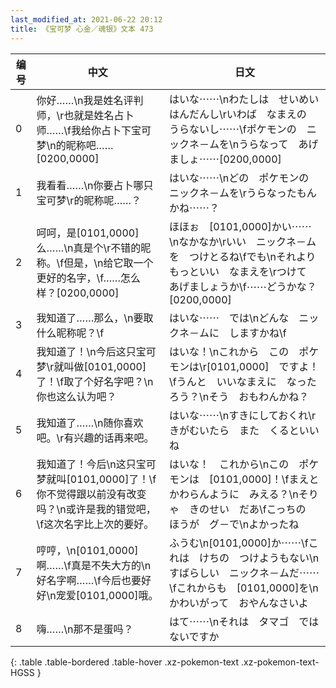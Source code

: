 ```yaml
---
last_modified_at: 2021-06-22 20:12
title: 《宝可梦 心金／魂银》文本 473
---
```

| 编号 | 中文 | 日文 |
| ---- | ---- | ---- |
| 0 | 你好……\n我是姓名评判师，\r也就是姓名占卜师……\f我给你占卜下宝可梦\n的昵称吧……[0200,0000] | はいな⋯⋯\nわたしは　せいめい　はんだんし\rいわば　なまえの　うらないし⋯⋯\fポケモンの　ニックネ－ムを\nうらなって　あげましょ⋯⋯[0200,0000] |
| 1 | 我看看……\n你要占卜哪只宝可梦\r的昵称呢……？ | はいな⋯⋯\nどの　ポケモンの　ニックネ－ムを\rうらなったもんかね⋯⋯？ |
| 2 | 呵呵，是[0101,0000]么……\n真是个\r不错的昵称。\f但是，\n给它取一个更好的名字，\f……怎么样？[0200,0000] | ほほぉ　[0101,0000]かい⋯⋯\nなかなか\rいい　ニックネ－ムを　つけとるね\fでも\nそれより　もっといい　なまえを\rつけて　あげましょうか\f⋯⋯どうかな？[0200,0000] |
| 3 | 我知道了……那么，\n要取什么昵称呢？\f | はいな⋯⋯　では\nどんな　ニックネ－ムに　しますかね\f |
| 4 | 我知道了！\n今后这只宝可梦\r就叫做[0101,0000]了！\f取了个好名字吧？\n你也这么认为吧？ | はいな！\nこれから　この　ポケモンは\r[0101,0000]　ですよ！\fうんと　いいなまえに　なったろう？\nそう　おもわんかね？ |
| 5 | 我知道了……\n随你喜欢吧。\r有兴趣的话再来吧。 | はいな⋯⋯\nすきにしておくれ\rきがむいたら　また　くるといいね |
| 6 | 我知道了！今后\n这只宝可梦就叫[0101,0000]了！\f你不觉得跟以前没有改变吗？\n或许是我的错觉吧，\f这次名字比上次的要好。 | はいな！　これから\nこの　ポケモンは　[0101,0000]！\fまえと　かわらんように　みえる？\nそりゃ　きのせい　だあ\fこっちの　ほうが　グ－で\nよかったね |
| 7 | 哼哼，\n[0101,0000]啊……\f真是不失大方的\n好名字啊……\f今后也要好好\n宠爱[0101,0000]哦。 | ふうむ\n[0101,0000]か⋯⋯\fこれは　けちの　つけようもない\nすばらしい　ニックネ－ムだ⋯⋯\fこれからも　[0101,0000]を\nかわいがって　おやんなさいよ |
| 8 | 嗨……\n那不是蛋吗？ | はて⋯⋯\nそれは　タマゴ　ではないですか |
{: .table .table-bordered .table-hover .xz-pokemon-text .xz-pokemon-text-HGSS }